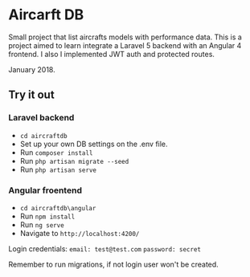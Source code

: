 # Aircarft DB
Small project that list aircrafts models with performance data. 
This is a project aimed to learn integrate a Laravel 5 backend with an Angular 4 frontend. I also I implemented JWT auth and protected routes.

January 2018.

## Try it out

### Laravel backend

* `cd aircraftdb`
* Set up your own DB settings on the .env file.
* Run `composer install`
* Run `php artisan migrate --seed`
* Run `php artisan serve`

### Angular froentend

* `cd aircraftdb\angular`
* Run `npm install`
* Run `ng serve`
* Navigate to `http://localhost:4200/`


Login credentials:
`email: test@test.com`
`password: secret`

Remember to run migrations, if not login user won't be created.